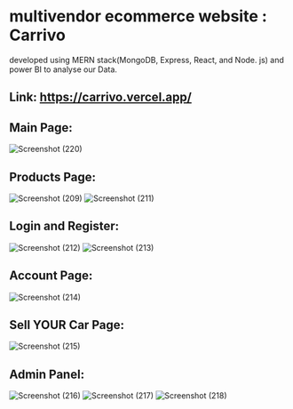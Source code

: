 ﻿# multivendor ecommerce website : Carrivo
developed using MERN stack(MongoDB, Express, React, and Node. js) and power BI to analyse our Data.
## Link: https://carrivo.vercel.app/
## Main Page:
![Screenshot (220)](https://github.com/fadi-REX/multivendor-ecommerce-website/assets/111784604/6755b016-0f30-4e24-b322-393c9a1afca4)

## Products Page:
![Screenshot (209)](https://github.com/fadi-REX/multivendor-ecommerce-website/assets/111784604/f4dc410f-aef4-4a00-8e78-57c30821b72a)
![Screenshot (211)](https://github.com/fadi-REX/multivendor-ecommerce-website/assets/111784604/5193911c-0db2-4ee0-b56a-c3872a6ffdef)

## Login and Register:
![Screenshot (212)](https://github.com/fadi-REX/multivendor-ecommerce-website/assets/111784604/3a90bc61-c0ae-49ed-a5e2-e8b0320ac39a)
![Screenshot (213)](https://github.com/fadi-REX/multivendor-ecommerce-website/assets/111784604/347f3c0c-d7cd-4df1-8be6-4357ac468b92)

## Account Page:
![Screenshot (214)](https://github.com/fadi-REX/multivendor-ecommerce-website/assets/111784604/6baa859e-ffc5-455b-b174-f2577c071f4c)

## Sell YOUR Car Page:
![Screenshot (215)](https://github.com/fadi-REX/multivendor-ecommerce-website/assets/111784604/00e5589d-f418-4f44-a680-9b2dc1fd836d)

## Admin Panel:
![Screenshot (216)](https://github.com/fadi-REX/multivendor-ecommerce-website/assets/111784604/532cc909-3f29-4c02-877c-49b4cbd43924)
![Screenshot (217)](https://github.com/fadi-REX/multivendor-ecommerce-website/assets/111784604/6765b4f8-7d93-41a4-847e-8ef35282d490)
![Screenshot (218)](https://github.com/fadi-REX/multivendor-ecommerce-website/assets/111784604/4795c104-6fe1-4fd2-b87c-489dce40cf8b)
